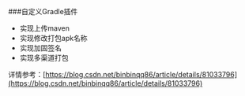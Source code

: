  ###自定义Gradle插件
 - 实现上传maven
 - 实现修改打包apk名称
 - 实现加固签名
 - 实现多渠道打包

详情参考：[https://blog.csdn.net/binbinqq86/article/details/81033796](https://blog.csdn.net/binbinqq86/article/details/81033796)
